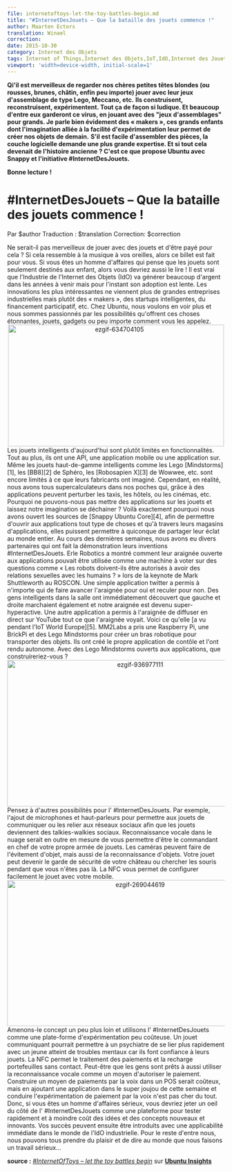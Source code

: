 ```yaml
---
file: internetoftoys-let-the-toy-battles-begin.md
title: "#InternetDesJouets – Que la bataille des jouets commence !"
author: Maarten Ectors
translation: Winael
correction:
date: 2015-10-30
category: Internet des Objets
tags: Internet of Things,Internet des Objets,IoT,IdO,Internet des Jouets,IdJ,Lego,drones,erle-spider,snappy,ubuntu 
viewport: 'width=device-width, initial-scale=1'
---
```


<meta http-equiv='Content-Type' content='text/html; charset=utf-8' />

**Qi'il est merveilleux de regarder nos chères petites têtes blondes (ou rousses, brunes, châtin, enfin peu importe) jouer avec leur jeux d'assemblage de type Lego, Meccano, etc.**
**Ils construisent, reconstruisent, expérimentent. Tout ça de façon si ludique. Et beaucoup d'entre eux garderont ce virus, en jouant avec des "jeux d'assemblages" pour grands. Je parle bien évidement des « makers », ces grands enfants dont l'imagination alliée à la facilité d'expérimentation leur permet de créer nos objets de demain.**
**S'il est facile d'assembler des pièces, la couche logicielle demande une plus grande expertise. Et si tout cela devenait de l'histoire ancienne ? C'est ce que propose Ubuntu avec Snappy et l'initiative #InternetDesJouets.**

**Bonne lecture !**

# \#InternetDesJouets – Que la bataille des jouets commence !
Par $author
Traduction : $translation
Correction: $correction

<!-- lang: EN
<span lang="english">
Wouldn’t it be great to play with toys and get paid for it? If this sounds like music to your ears, then this blog post is for you. If you are a business person who thinks toys are just child’s play, then you should read on as well! It’s true that Industrial IoT will generate lots of money in years to come but for now uptake is slow. The most exciting innovations no longer come from large industrial corporations rather from makers, smart startups, crowdfunding, etc. At Ubuntu, we want to see more and are impassioned by the prospect of these exciting things, toys, gadgets or whatever you call them.
</span>
-->

<!-- lang: FR -->
<span lang="french">
Ne serait-il pas merveilleux de jouer avec des jouets et d'être payé pour cela ? Si cela ressemble à la musique à vos oreilles, alors ce billet est fait pour vous. Si vous êtes un homme d'affaires qui pense que les jouets sont seulement destinés aux enfant, alors vous devriez aussi le lire ! Il est vrai que l'Industrie de l'Internet des Objets (IdO) va générer beaucoup d'argent dans les années à venir mais pour l'instant son adoption est lente. Les innovations les plus intéressantes ne viennent plus de grandes entreprises industrielles mais plutôt des « makers », des startups intelligentes, du financement participatif, etc. Chez Ubuntu, nous voulons en voir plus et nous sommes passionnés par les possibilités qu'offrent ces choses étonnantes, jouets, gadgets ou peu importe comment vous les appelez.
</span>

<center>
<img class="aligncenter size-full wp-image-26677" src="https://insights.ubuntu.com/wp-content/uploads/b1e1/ezgif-634704105.gif" alt="ezgif-634704105" width="500" height="281">
</center>

<!-- lang: EN
<span lang="english">
Smart toys today are rather limited in functionality. At most they have an API, a mobile app or a cloud. Even top of the line smart toys like Lego’s [Mindstorms][1], Sphero’s [BB8][2], Wowwee’s [Robosapien X][3], etc. are still limited to what their manufacturers have envisioned. However, in reality, we all have supercomputers in our pockets that through apps can disrupt taxis, hotels, cinemas, etc. Why can’t we put apps on toys and let our imaginations run wild? That’s exactly why we open sourced [snappy Ubuntu Core][4], to app-enable all type of things and through app stores allow anybody to share their brilliance with the world.
</span>
-->

<!-- lang: FR -->
<span lang="french">
Les jouets intelligents d'aujourd'hui sont plutôt limités en fonctionnalités. Tout au plus, ils ont une API, une application mobile ou une application sur. Même les jouets haut-de-gamme intelligents comme les Lego [Mindstorms][1], les [BB8][2] de Sphéro, les [Robosapien X][3] de Wowwee, etc. sont encore limités à ce que leurs fabricants ont imaginé. Cependant, en réalité, nous avons tous supercalculateurs dans nos poches qui, grâce à des applications peuvent perturber les taxis, les hôtels, ou les cinémas, etc. Pourquoi ne pouvons-nous pas mettre des applications sur les jouets et laissez notre imagination se déchainer ? Voilà exactement pourquoi nous avons ouvert les sources de [Snappy Ubuntu Core][4], afin de permettre d'ouvrir aux applications tout type de choses et qu'à travers leurs magasins d'applications, elles puissent permettre à quiconque de partager leur éclat au monde entier.
</span>

<!-- lang: EN
<span lang="english">
In the past few weeks, we had several partners show their #InternetOfToys inventions. Erle Robotics showed how their app-enabled spider could be used as a voting machine on questions like “Should robots be allowed to have sex with humans?” during Mark Shuttleworth’s keynote as ROSCON. A simple twitter app allowed anybody to make the spider move forward for yes and backward for no. Smart people in the room immediately found out that left and right also worked and our spider became super hyperactive. Another app enabled the spider to live stream whatever it saw on Youtube. Here is what it [saw at IoT World Europe][5].
</span>
-->

<!-- lang: FR -->
<span lang="french">
Au cours des dernières semaines, nous avons eu divers partenaires qui ont fait la démonstration leurs inventions #InternetDesJouets. Erle Robotics a montré comment leur araignée ouverte aux applications pouvait être utilisée comme une machine à voter sur des questions comme « Les robots doivent-ils être autorisés à avoir des relations sexuelles avec les humains ? » lors de la keynote de Mark Shuttleworth au ROSCON. Une simple application twitter a permis à n'importe qui de faire avancer l'araignée pour oui et reculer pour non. Des gens intelligents dans la salle ont immédiatement découvert que gauche et droite marchaient également et notre araignée est devenu super-hyperactive. Une autre application a permis à l'araignée de diffuser en direct sur YouTube tout ce que l'araignée voyait. Voici ce qu'elle [a vu pendant l'IoT World Europe][5].
</span>

<!-- lang: EN
<span lang="english">
M2MLabs took a Rapsberry Pi, a BrickPi and Lego Mindstorms to create a robot arm to transport objects. They created their own control app and made it move autonomously. With an app-enabled Lego Mindstorms, what would you build?
</span>
-->

<!-- lang: FR -->
<span lang="french">
MM2Labs a pris une Raspberry Pi, une BrickPi et des Lego Mindstorms pour créer un bras robotique pour transporter des objets. Ils ont créé le propre application de contôle et l'ont rendu autonome. Avec des Lego Mindstorms ouverts aux applications, que construireriez-vous ?
</span>

<center>
<img class="aligncenter size-full wp-image-26674" src="https://insights.ubuntu.com/wp-content/uploads/5542/ezgif-936977111.gif" alt="ezgif-936977111" width="600" height="338">
</center>

<!-- lang: EN
<span lang="english">
Think about other possibilities for the #InternetOfToys. For Instance, adding microphones and speakers to enable toys to communicate or linking social networks so toys become social walkie talkies. Cloud-enabled voice recognition would further enable you to be commander in chief to your own army of toys. Cameras can do object avoidance but also object recognition. Your toy can become the security guard of your castle or look for mice while you are away. NFC allows you to easily configure the toy with your mobile.
</span>
-->

<!-- lang: FR -->
<span lang="french">
Pensez à d'autres possibilités pour l' #InternetDesJouets. Par exemple, l'ajout de microphones et haut-parleurs pour permettre aux jouets de communiquer ou les relier aux réseaux sociaux afin que les jouets deviennent des talkies-walkies sociaux. Reconnaissance vocale dans le nuage serait en outre en mesure de vous permettre d'être le commandant en chef de votre propre armée de jouets. Les caméras peuvent faire de l'évitement d'objet, mais aussi de la reconnaissance d'objets. Votre jouet peut devenir le garde de sécurité de votre château ou chercher les souris pendant que vous n'êtes pas là. La NFC vous permet de configurer facilement le jouet avec votre mobile.
</span>
 
<center>
<img class="aligncenter size-full wp-image-26671" src="https://insights.ubuntu.com/wp-content/uploads/c583/ezgif-269044619.gif" alt="ezgif-269044619" width="600" height="337">
</center>

<!-- lang: EN
<span lang="english">
Take it a step further and use the #InternetOfToys as a cheap experimentation platform. A communicating toy might allow a psychiatrist to bond with a young mental patient faster because they trust their toys. NFC allows payment processing and recharging contactless wallets. Perhaps people are willing to use voice recognition as a way to authorize payment as well. Building voice payments into a POS would be expensive but adding an app to this week’s cool toy and running a voice payment experiment is quite cheap.
</span>
-->

<!-- lang: FR -->
<span lang="french">
Amenons-le concept un peu plus loin et utilisons l' #InternetDesJouets comme une plate-forme d'expérimentation peu coûteuse. Un jouet communiquant pourrait permettre à un psychiatre de se lier plus rapidement avec un jeune atteint de troubles mentaux car ils font confiance à leurs jouets. La NFC permet le traitement des paiements et la recharge portefeuilles sans contact. Peut-être que les gens sont prêts à aussi utiliser la reconnaissance vocale comme un moyen d'autoriser le paiement. Construire un moyen de paiements par la voix dans un POS serait coûteux, mais en ajoutant une application dans le super joujou de cette semaine et conduire l'expérimentation de paiement par la voix n'est pas cher du tout.
</span>

<!-- lang: EN
<span lang="english">
So if you are a serious business person then you should look at the #InternetOfToys as a platform to quickly and cheaply test new and innovative ideas and concepts. Your successes can afterwards be introduced and have applicability in the world of the Industrial IoT. For the rest of us we can all have fun and tell the world we are doing some serious work…
</span>
-->

<!-- lang: FR -->
<span lang="french">
Donc, si vous êtes un homme d'affaires sérieux, vous devriez jeter un oeil du côté de l' #InternetDesJouets comme une plateforme pour tester rapidement et à moindre coût  des idées et des concepts nouveaux et innovants. Vos succès peuvent ensuite être introduits avec une applicabilité immédiate dans le monde de l'IdO industrielle. Pour le reste d'entre nous, nous pouvons tous prendre du plaisir et de dire au monde que nous faisons un travail sérieux...
</span>

**source :** [_#InternetOfToys – let the toy battles begin_][6] sur [**Ubuntu Insights**][7]

[1]: http://mindstorms.lego.com/
[2]: http://store.sphero.com/products/bb-8-by-sphero
[3]: http://wowwee.com/robosapien-x
[4]: http://ubuntu.com/things
[5]: https://www.youtube.com/watch?v=bz8N5tormiI
[6]: http://insights.ubuntu.com/2015/10/30/internetoftoys-let-the-toy-battles-begin/
[7]: http://insights.ubuntu.com


